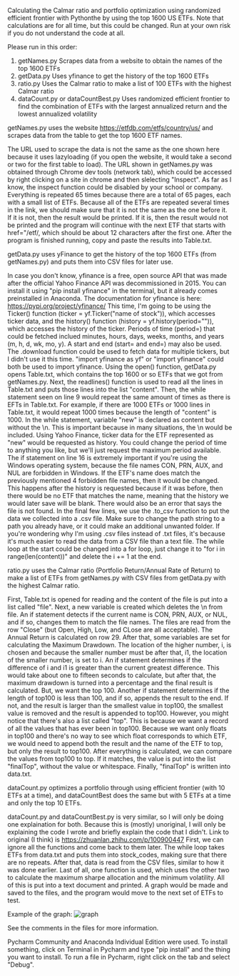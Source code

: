 Calculating the Calmar ratio and portfolio optimization using randomized efficient frontier with Pythonthe by using the top 1600 US ETFs.
Note that calculations are for all time, but this could be changed.
Run at your own risk if you do not understand the code at all.

Please run in this order:

1. getNames.py
  Scrapes data from a website to obtain the names of the top 1600 ETFs
2. getData.py
  Uses yfinance to get the history of the top 1600 ETFs
3. ratio.py
  Uses the Calmar ratio to make a list of 100 ETFs with the highest Calmar ratio
4. dataCount.py or dataCountBest.py
  Uses randomized efficient frontier to find the combination of ETFs with the largest annualized return and the lowest annualized volatility


getNames.py uses the website https://etfdb.com/etfs/country/us/ and scrapes data from the table to get the top 1600 ETF names.

  The URL used to scrape the data is not the same as the one shown here because it uses lazyloading (if you open the website, it would take a second or two for the first table to load). The URL shown in getNames.py was obtained through Chrome dev tools (network tab), which could be accessed by right clicking on a site in chrome and then slelecting "Inspect". As far as I know, the inspect function could be disabled by your school or company.
  Everything is repeated 65 times because there are a total of 65 pages, each with a small list of ETFs. Because all of the ETFs are repeated several times in the link, we should make sure that it is not the same as the one before it. If it is not, then the result would be printed. If it is, then the result would not be printed and the program will continue with the next ETF that starts with href=\"/etf/, which should be about 12 characters after the first one. After the program is finished running, copy and paste the results into Table.txt.


getData.py uses yFinance to get the history of the top 1600 ETFs (from getNames.py) and puts them into CSV files for later use.

  In case you don't know, yfinance is a free, open source API that was made after the official Yahoo Finance API was decommissioned in 2015. You can install it using "pip install yfinance" in the terminal, but it already comes preinstalled in Anaconda. The documentation for yfinance is here: https://pypi.org/project/yfinance/ This time, I'm going to be using the Ticker() function (ticker = yf.Ticker("name of stock")), which accesses ticker data, and the history() function (history = yf.history(period="")), which accesses the history of the ticker. Periods of time (period=) that could be fetched inclued minutes, hours, days, weeks, months, and years (m, h, d, wk, mo, y). A start and end (start= and end=) may also be used. The .download function could be used to fetch data for multiple tickers, but I didn't use it this time. "import yfinance as yf" or "import yfinance" could both be used to import yfinance.
  Using the open() function, getData.py opens Table.txt, which contains the top 1600 or so ETFs that we got from getNames.py. Next, the readlines() function is used to read all the lines in Table.txt and puts those lines into the list "content". Then, the while statement seen on line 9 would repeat the same amount of times as there is EFTs in Table.txt. For example, if there are 1000 ETFs or 1000 lines in Table.txt, it would repeat 1000 times because the length of "content" is 1000.
  In the while statement, variable "new" is declared as content but without the \n. This is important because in many situations, the \n would be included. Using Yahoo Finance, ticker data for the ETF represented as "new" would be requested as history. You could change the period of time to anything you like, but we'll just request the maximum period available. The if statement on line 16 is extremely important if you're using the Windows operating system, because the file names CON, PRN, AUX, and NUL are forbidden in Windows. If the ETF's name does match the previously mentioned 4 forbidden file names, then it would be changed. This happens after the history is requested because if it was before, then there would be no ETF that matches the name, meaning that the history we would later save will be blank. There would also be an error that says the file is not found.
  In the final few lines, we use the .to_csv function to put the data we collected into a .csv file. Make sure to change the path string to a path you already have, or it could make an additional unwanted folder. If you're wondering why I'm using .csv files instead of .txt files, it's because it's much easier to read the data from a CSV file than a text file. The while loop at the start could be changed into a for loop, just change it to "for i in range(len(content))" and delete the i += 1 at the end.


ratio.py uses the Calmar ratio (Portfolio Return/Annual Rate of Return) to make a list of ETFs from getNames.py with CSV files from getData.py with the highest Calmar ratio.

  First, Table.txt is opened for reading and the content of the file is put into a list called "file". Next, a new variable is created which deletes the \n from file. An if statement detects if the current name is CON, PRN, AUX, or NUL, and if so, changes them to match the file names. The files are read from the row "Close" (but Open, High, Low, and CLose are all acceptable).
  The Annual Return is calculated on row 29. After that, some variables are set for calculating the Maximum Drawdown. The location of the higher number, i, is chosen and because the smaller number must be after that, i1, the location of the smaller number, is set to i. An if statement determines if the difference of i and i1 is greater than the current greatest difference. This would take about one to fifteen seconds to calculate, but after that, the maximum drawdown is turned into a percentage and the final result is calculated.
  But, we want the top 100. Another if statement determines if the length of top100 is less than 100, and if so, appends the result to the end. If not, and the result is larger than the smallest value in top100, the smallest value is removed and the result is appended to top100. However, you might notice that there's also a list called "top". This is because we want a record of all the values that has ever been in top100. Because we want only floats in top100 and there's no way to see which float corresponds to which ETF, we would need to append both the result and the name of the ETF to top, but only the result to top100.
  After everything is calculated, we can compare the values from top100 to top. If it matches, the value is put into the list "finalTop", without the value or whitespace. Finally, "finalTop" is written into data.txt.


dataCount.py optimizes a portfolio through using efficient frontier (with 10 ETFs at a time), and dataCountBest does the same but with 5 ETFs at a time and only the top 10 ETFs.

  dataCount.py and dataCountBest.py is very similar, so I will only be doing one explaination for both. Because this is (mostly) unoriginal, I will only be explaining the code I wrote and briefly explain the code that I didn't. Link to original (I think) is https://zhuanlan.zhihu.com/p/100900447
  First, we can ignore all the functions and come back to them later. The while loop takes ETFs from data.txt and puts them into stock_codes, making sure that there are no repeats. After that, data is read from the CSV files, similar to how it was done earlier. Last of all, one function is used, which uses the other two to calculate the maximum sharpe allocation and the minimum volatility. All of this is put into a text document and printed. A graph would be made and saved to the files, and the program would move to the next set of ETFs to test.
  
Example of the graph:
![graph](https://pic2.zhimg.com/v2-862136476bd6defea1f0e38174a54256_1440w.jpg?source=172ae18b)

See the comments in the files for more information.

Pycharm Community and Anaconda Individual Edition were used.
To install something, click on Terminal in Pycharm and type "pip install" and the thing you want to install.
To run a file in Pycharm, right click on the tab and select "Debug".